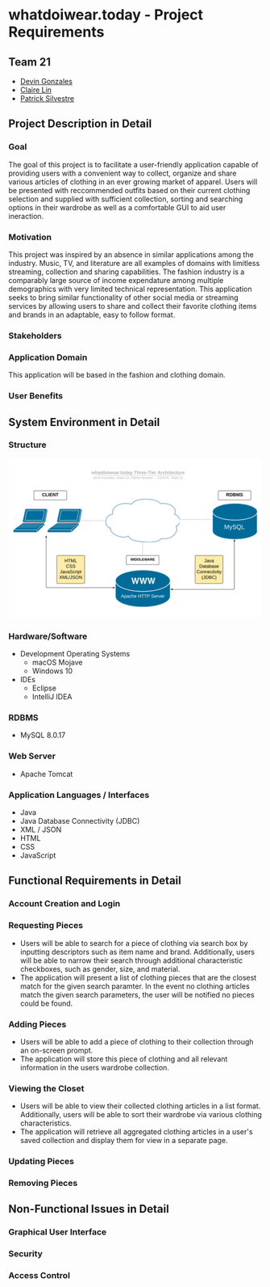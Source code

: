 # whatdoiwear.today - Project Requirements
## Team 21
* [Devin Gonzales](https://github.com/DJGonzales96)
* [Claire Lin](https://github.com/clairelin23)
* [Patrick Silvestre](https://github.com/pjsilvestre)

## Project Description in Detail
### Goal
The goal of this project is to facilitate a user-friendly application capable of providing users with a convenient way to collect, organize and share various articles of clothing in an ever growing market of apparel. Users will be presented with reccommended outfits based on their current clothing selection and supplied with sufficient collection, sorting and searching options in their wardrobe as well as a comfortable GUI to aid user ineraction.

### Motivation
This project was inspired by an absence in similar applications among the industry. Music, TV, and literature are all examples of domains with limitless streaming, collection and sharing capabilities. The fashion industry is a comparably large source of income expendature among multiple demographics with very limited technical representation. This application seeks to bring similar functionality of other social media or streaming services by allowing users to share and collect their favorite clothing items and brands in an adaptable, easy to follow format.

### Stakeholders


### Application Domain
This application will be based in the fashion and clothing domain. 

### User Benefits


## System Environment in Detail
### Structure
![Three-tier architecture diagram](./images/three-tier-architecture.png)

### Hardware/Software
* Development Operating Systems
  * macOS Mojave
  * Windows 10
* IDEs
  * Eclipse
  * IntelliJ IDEA

### RDBMS
* MySQL 8.0.17

### Web Server
* Apache Tomcat

### Application Languages / Interfaces
* Java
* Java Database Connectivity (JDBC)
* XML / JSON
* HTML
* CSS
* JavaScript


## Functional Requirements in Detail
### Account Creation and Login


### Requesting Pieces
* Users will be able to search for a piece of clothing via search box by inputting descriptors such as item name and brand. Additionally, users will be able to narrow their search through additional characteristic checkboxes, such as gender, size, and material.
* The application will present a list of clothing pieces that are the closest match for the given search paramter. In the event no clothing articles match the given search parameters, the user will be notified no pieces could be found.

### Adding Pieces
* Users will be able to add a piece of clothing to their collection through an on-screen prompt.
* The application will store this piece of clothing and all relevant information in the users wardrobe collection.

### Viewing the Closet
* Users will be able to view their collected clothing articles in a list format. Additionally, users will be able to sort their wardrobe via various clothing characteristics. 
* The application will retrieve all aggregated clothing articles in a user's saved collection and display them for view in a separate page. 

### Updating Pieces


### Removing Pieces


## Non-Functional Issues in Detail
### Graphical User Interface


### Security


### Access Control

